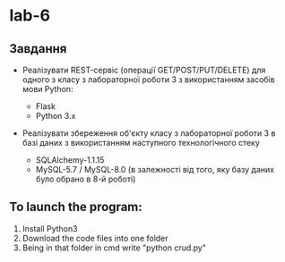 # lab-6

## Завдання

* Реалізувати REST-сервіс (операції GET/POST/PUT/DELETE) для одного з класу з лабораторної роботи 3 з використанням засобів мови Python:
  * Flask
  * Python 3.x

* Реалізувати збереження об'єкту класу з лабораторної роботи 3 в базі даних
  з використанням наступного технологічного стеку 
  * SQLAlchemy-1.1.15
  * MySQL-5.7 / MySQL-8.0 (в залежності від того, яку базу даних було обрано в 8-й роботі)

## To launch the program:

  1. Install Python3
  2. Download the code files into one folder
  3. Being in that folder in cmd write "python crud.py"

